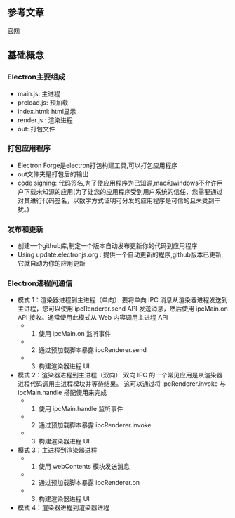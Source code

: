 ## 参考文章
[官网](https://www.electronjs.org/zh/docs/latest)

## 基础概念
### Electron主要组成
- main.js: 主进程
- preload.js: 预加载
- index.html: html显示
- render.js : 渲染进程
- out: 打包文件

### 打包应用程序
- Electron Forge是electron打包构建工具,可以打包应用程序
- out文件夹是打包后的输出
- [code signing](https://www.electronjs.org/zh/docs/latest/tutorial/code-signing): 代码签名,为了使应用程序为已知源,mac和windows不允许用户下载未知源的应用(为了让您的应用程序受到用户系统的信任，您需要通过对其进行代码签名，以数字方式证明可分发的应用程序是可信的且未受到干扰。)

### 发布和更新
- 创建一个github库,制定一个版本自动发布更新你的代码到应用程序
- Using update.electronjs.org : 提供一个自动更新的程序,github版本已更新,它就自动为你的应用更新

### Electron进程间通信
- 模式 1：渲染器进程到主进程（单向）
  要将单向 IPC 消息从渲染器进程发送到主进程，您可以使用 ipcRenderer.send API 发送消息，然后使用 ipcMain.on API 接收。通常使用此模式从 Web 内容调用主进程 API
  - 1. 使用 ipcMain.on 监听事件
  - 2. 通过预加载脚本暴露 ipcRenderer.send
  - 3. 构建渲染器进程 UI
- 模式 2：渲染器进程到主进程（双向）
  双向 IPC 的一个常见应用是从渲染器进程代码调用主进程模块并等待结果。 这可以通过将 ipcRenderer.invoke 与 ipcMain.handle 搭配使用来完成
  - 1. 使用 ipcMain.handle 监听事件
  - 2. 通过预加载脚本暴露 ipcRenderer.invoke
  - 3. 构建渲染器进程 UI
- 模式 3：主进程到渲染器进程
  - 1. 使用 webContents 模块发送消息
  - 2. 通过预加载脚本暴露 ipcRenderer.on
  - 3. 构建渲染器进程 UI
- 模式 4：渲染器进程到渲染器进程

  